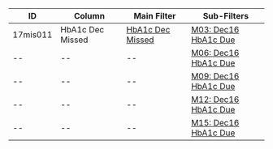 ID | Column | Main Filter | Sub-Filters | 
-- | ------ | -------| -----------|
17mis011| HbA1c Dec Missed | [HbA1c Dec Missed](https://github.com/Edward-Yao31/Salud-Y-Vida-Report/blob/master/main-filters/missed/HbA1c%20Dec%20Missed) | [M03: Dec16 HbA1c Due](https://github.com/Edward-Yao31/Salud-Y-Vida-Report/blob/master/sub-filters/missed/M03:%20Dec16%20HbA1c%20Due)| 
-- |-- |-- |[M06: Dec16 HbA1c Due](https://github.com/Edward-Yao31/Salud-Y-Vida-Report/blob/master/sub-filters/missed/M06:%20Dec16%20HbA1c%20Due)|
-- |-- |-- |[M09: Dec16 HbA1c Due](https://github.com/Edward-Yao31/Salud-Y-Vida-Report/blob/master/sub-filters/missed/M09:%20Dec16%20HbA1c%20Due)| 
-- |-- |-- |[M12: Dec16 HbA1c Due](https://github.com/Edward-Yao31/Salud-Y-Vida-Report/blob/master/sub-filters/missed/M12:%20Dec16%20HbA1c%20Due)|
-- |-- |-- |[M15: Dec16 HbA1c Due](https://github.com/Edward-Yao31/Salud-Y-Vida-Report/blob/master/sub-filters/missed/M15:%20Dec16%20HbA1c%20Due)|
